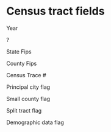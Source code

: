 # Census tract fields


Year

?

State Fips

County Fips

Census Trace #

Principal city flag

Small county flag

Split tract flag

Demographic data flag



